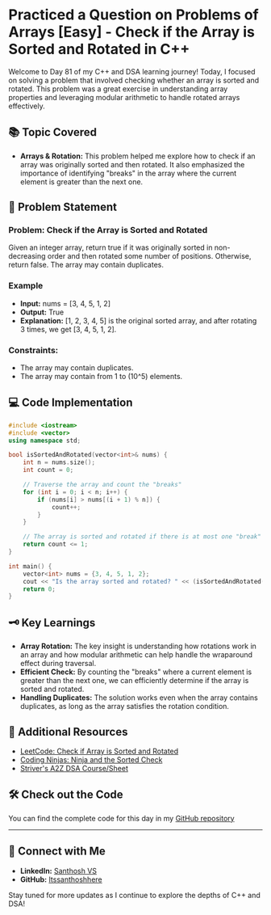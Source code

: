 # Practiced a Question on Problems of Arrays [Easy] - Check if the Array is Sorted and Rotated in C++

Welcome to Day 81 of my C++ and DSA learning journey! Today, I focused on solving a problem that involved checking whether an array is sorted and rotated. This problem was a great exercise in understanding array properties and leveraging modular arithmetic to handle rotated arrays effectively.

## 📚 Topic Covered
- **Arrays & Rotation:** This problem helped me explore how to check if an array was originally sorted and then rotated. It also emphasized the importance of identifying "breaks" in the array where the current element is greater than the next one.

## 📝 Problem Statement
### Problem: Check if the Array is Sorted and Rotated

Given an integer array, return true if it was originally sorted in non-decreasing order and then rotated some number of positions. Otherwise, return false. The array may contain duplicates.

### Example
- **Input:** nums = [3, 4, 5, 1, 2]
- **Output:** True  
- **Explanation:** [1, 2, 3, 4, 5] is the original sorted array, and after rotating 3 times, we get [3, 4, 5, 1, 2].

### Constraints:
- The array may contain duplicates.
- The array may contain from 1 to \(10^5\) elements.

## 💻 Code Implementation

```cpp
#include <iostream>
#include <vector>
using namespace std;

bool isSortedAndRotated(vector<int>& nums) {
    int n = nums.size();
    int count = 0;

    // Traverse the array and count the "breaks"
    for (int i = 0; i < n; i++) {
        if (nums[i] > nums[(i + 1) % n]) {
            count++;
        }
    }

    // The array is sorted and rotated if there is at most one "break"
    return count <= 1;
}

int main() {
    vector<int> nums = {3, 4, 5, 1, 2};
    cout << "Is the array sorted and rotated? " << (isSortedAndRotated(nums) ? "True" : "False") << endl;
    return 0;
}
```

## 🗝️ Key Learnings
- **Array Rotation:** The key insight is understanding how rotations work in an array and how modular arithmetic can help handle the wraparound effect during traversal.
- **Efficient Check:** By counting the "breaks" where a current element is greater than the next one, we can efficiently determine if the array is sorted and rotated.
- **Handling Duplicates:** The solution works even when the array contains duplicates, as long as the array satisfies the rotation condition.

## 🔗 Additional Resources
- [LeetCode: Check if Array is Sorted and Rotated](https://leetcode.com/problems/check-if-array-is-sorted-and-rotated/)
- [Coding Ninjas: Ninja and the Sorted Check](https://www.naukri.com/code360/problems/ninja-and-the-sorted-check_6581957?utm_source=striver&utm_medium=website&utm_campaign=codestudio_a_zcourse)
- [Striver's A2Z DSA Course/Sheet](https://takeuforward.org/strivers-a2z-dsa-course/strivers-a2z-dsa-course-sheet-2)

## 🛠️ Check out the Code
You can find the complete code for this day in my [GitHub repository](https://github.com/Itssanthoshhere/Data-Structures-and-Algorithms/blob/main/C%2B%2B%20with%20DSA-learning-journey/Day81%20-%20Solve%20Problems%20on%20Arrays%20%5BEasy%5D%20-%20Check%20if%20the%20array%20is%20sorted/Check_if_the_array_is_sorted.cpp)

---

## 🔗 Connect with Me
- **LinkedIn:** [Santhosh VS](https://www.linkedin.com/in/thesanthoshvs/)
- **GitHub:** [Itssanthoshhere](https://github.com/Itssanthoshhere)

Stay tuned for more updates as I continue to explore the depths of C++ and DSA!
